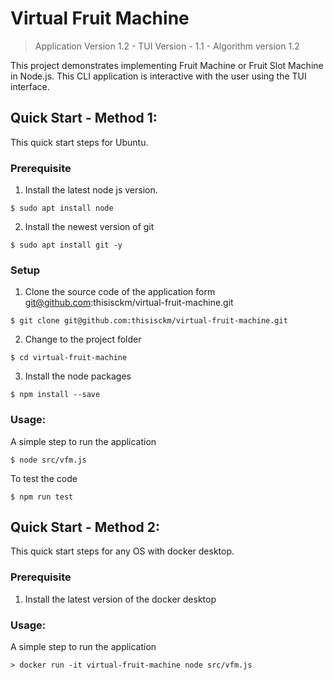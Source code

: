 # Virtual Fruit Machine

> Application Version 1.2 - TUI Version - 1.1 - Algorithm version 1.2 

This project demonstrates implementing Fruit Machine or Fruit Slot Machine in Node.js. This CLI application is interactive with the user using the TUI interface.

## Quick Start - Method 1:
This quick start steps for Ubuntu. 

### Prerequisite 
1. Install the latest node js version. 
```
$ sudo apt install node
```
2. Install the newest version of git
```
$ sudo apt install git -y
```

### Setup
1. Clone the source code of the application form git@github.com:thisisckm/virtual-fruit-machine.git
```
$ git clone git@github.com:thisisckm/virtual-fruit-machine.git
```
2. Change to the project folder
```
$ cd virtual-fruit-machine
```
3. Install the node packages
```
$ npm install --save
```

### Usage:
A simple step to run the application
```
$ node src/vfm.js
```
To test the code
```
$ npm run test
```
## Quick Start - Method 2:
This quick start steps for any OS with docker desktop. 

### Prerequisite 
1. Install the latest version of the docker desktop
### Usage:
A simple step to run the application
```
> docker run -it virtual-fruit-machine node src/vfm.js
```
